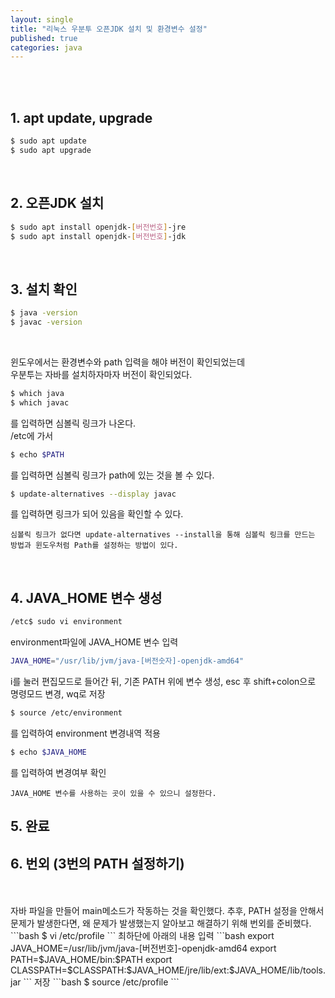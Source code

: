 ```yaml
---
layout: single
title: "리눅스 우분투 오픈JDK 설치 및 환경변수 설정"
published: true
categories: java
---
```


<br/>
<br/>

## 1. apt update, upgrade

```bash
$ sudo apt update
$ sudo apt upgrade
```

<br/>

## 2. 오픈JDK 설치

```bash
$ sudo apt install openjdk-[버전번호]-jre
$ sudo apt install openjdk-[버전번호]-jdk
```

<br/>

## 3. 설치 확인

```bash
$ java -version
$ javac -version
```

<br/>

윈도우에서는 환경변수와 path 입력을 해야 버전이 확인되었는데
<br/>
우분투는 자바를 설치하자마자 버전이 확인되었다.
<br/>

```bash
$ which java
$ which javac
```
를 입력하면 심볼릭 링크가 나온다.
<br/>
/etc에 가서

```bash
$ echo $PATH
```
를 입력하면 심볼릭 링크가 path에 있는 것을 볼 수 있다.
```bash
$ update-alternatives --display javac
```
를 입력하면 링크가 되어 있음을 확인할 수 있다.
<br/>

`심볼릭 링크가 없다면 update-alternatives --install을 통해 심볼릭 링크를 만드는 방법과 윈도우처럼 Path를 설정하는 방법이 있다.`

<br/>

## 4. JAVA_HOME 변수 생성
```bash
/etc$ sudo vi environment
```
environment파일에 JAVA_HOME 변수 입력
```bash
JAVA_HOME="/usr/lib/jvm/java-[버전숫자]-openjdk-amd64"
```
i를 눌러 편집모드로 들어간 뒤, 기존 PATH 위에 변수 생성, esc 후 shift+colon으로 명령모드 변경, wq로 저장
<br/>

```bash
$ source /etc/environment
```
를 입력하여 environment 변경내역 적용
<br/>

```bash
$ echo $JAVA_HOME
```
를 입력하여 변경여부 확인

`JAVA_HOME 변수를 사용하는 곳이 있을 수 있으니 설정한다.`

## 5. 완료

## 6. 번외 (3번의 PATH 설정하기)

<br/>
<br/>
자바 파일을 만들어 main메소드가 작동하는 것을 확인했다.
추후, PATH 설정을 안해서 문제가 발생한다면, 왜 문제가 발생했는지 알아보고 해결하기 위해 번외를 준비했다.
```bash
$ vi /etc/profile
```
최하단에 아래의 내용 입력
```bash
export JAVA_HOME=/usr/lib/jvm/java-[버전번호]-openjdk-amd64
export PATH=$JAVA_HOME/bin:$PATH
export CLASSPATH=$CLASSPATH:$JAVA_HOME/jre/lib/ext:$JAVA_HOME/lib/tools.jar
```
저장
```bash
$ source /etc/profile
```
